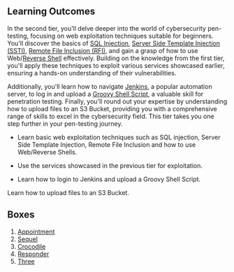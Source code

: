 ## Learning Outcomes

In the second tier, you'll delve deeper into the world of cybersecurity pen-testing, focusing on web exploitation techniques suitable for beginners. You'll discover the basics of [SQL Injection](../../../../3%20-%20Tags/Hacking%20Concepts/SQL%20Injection.md), [Server Side Template Injection (SSTI)](../../../../3%20-%20Tags/Hacking%20Concepts/Server%20Side%20Template%20Injection%20(SSTI).md), [Remote File Inclusion (RFI)](../../../../3%20-%20Tags/Hacking%20Concepts/Remote%20File%20Inclusion%20(RFI).md), and gain a grasp of how to use Web/[Reverse Shell](../../../../3%20-%20Tags/Hacking%20Concepts/Reverse%20Shell.md) effectively. Building on the knowledge from the first tier, you'll apply these techniques to exploit various services showcased earlier, ensuring a hands-on understanding of their vulnerabilities.

Additionally, you'll learn how to navigate [Jenkins](../../../../3%20-%20Tags/Hacking%20Concepts/Jenkins.md), a popular automation server, to log in and upload a [Groovy Shell Script](../../../../3%20-%20Tags/Hacking%20Concepts/Groovy%20Shell%20Script.md), a valuable skill for penetration testing. Finally, you'll round out your expertise by understanding how to upload files to an S3 Bucket, providing you with a comprehensive range of skills to excel in the cybersecurity field. This tier takes you one step further in your pen-testing journey.

- Learn basic web exploitation techniques such as SQL injection, Server Side Template Injection, Remote File Inclusion and how to use Web/Reverse Shells.

- Use the services showcased in the previous tier for exploitation.

- Learn how to login to Jenkins and upload a Groovy Shell Script.

Learn how to upload files to an S3 Bucket.

## Boxes

1. [Appointment](./Appointment.md)
2. [Sequel](./Sequel.md)
3. [Crocodile](./Crocodile.md)
4. [Responder](./Responder.md)
5. [Three](./Three.md) 
